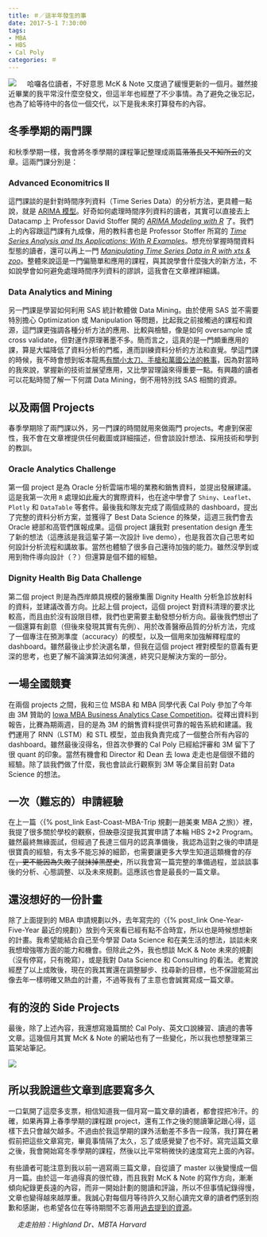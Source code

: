 ```yaml
---
title: ＃／這半年發生的事
date: 2017-5-1 7:30:00
tags:
- MBA
- HBS
- Cal Poly
categories: ＃
---
```

![](cover.jpg)
　
哈囉各位讀者，不好意思 McK & Note 又度過了緩慢更新的一個月。雖然接近畢業的我平常沒什麼空發文，但這半年也經歷了不少事情。為了避免之後忘記，也為了給等待中的各位一個交代，以下是我未來打算發布的內容。

<!--more-->

## 冬季學期的兩門課

和秋季學期一樣，我會將冬季學期的課程筆記整理成兩篇~~落落長又不知所云~~的文章。這兩門課分別是：

### Advanced Economitrics II

這門課談的是針對時間序列資料（Time Series Data）的分析方法，更具體一點說，就是 [ARIMA 模型](https://zh.wikipedia.org/wiki/ARIMA模型)。好奇如何處理時間序列資料的讀者，其實可以直接去上 Datacamp 上 Professor David Stoffer 開的 [*ARIMA Modeling with R*](https://www.datacamp.com/courses/arima-modeling-with-r) 了。我們上的內容跟這門課有九成像，用的教科書也是 Professor Stoffer 所寫的 [*Time Series Analysis and Its Applications: With R Examples*](https://www.amazon.com/Time-Analysis-Its-Applications-Statistics/dp/3319524518/)。想充份掌握時間資料型態的讀者，還可以再上一門 [*Manipulating Time Series Data in R with xts & zoo*](https://www.datacamp.com/courses/manipulating-time-series-data-in-r-with-xts-zoo)。整體來說這是一門偏簡單和應用的課程，與其說學會什麼強大的新方法，不如說學會如何避免處理時間序列資料的謬誤，這我會在文章裡詳細講。

### Data Analytics and Mining

另一門課是學習如何利用 SAS 統計軟體做 Data Mining。由於使用 SAS 並不需要特別擔心 Optimization 或 Manipulation 等問題，比起我之前接觸過的課程和資源，這門課更強調各種分析方法的應用、比較與檢驗，像是如何 oversample 或 cross validate，但對運作原理著墨不多。簡而言之，這真的是一門頗重應用的課，算是大幅降低了資料分析的門檻，進而訓練資料分析的方法和直覺。學這門課的時候，我不時會想到坂本龍馬[有關小太刀、手槍和萬國公法的軼事](https://zh.wikipedia.org/zh-tw/%E5%9D%82%E6%9C%AC%E9%BE%99%E9%A9%AC#.E8.B5.B0.E5.9C.A8.E6.99.82.E4.BB.A3.E5.89.8D.E7.AB.AF)，因為對當時的我來說，掌握新的技術並展望應用，又比學習理論來得重要一點。有興趣的讀者可以花點時間了解一下何謂 Data Mining，倒不用特別找 SAS 相關的資源。

## 以及兩個 Projects

春季學期除了兩門課以外，另一門課的時間就用來做兩門 projects。考慮到保密性，我不會在文章裡提供任何截圖或詳細描述，但會談設計想法、採用技術和學到的教訓。

### Oracle Analytics Challenge

第一個 project 是為 Oracle 分析雲端市場的業務和銷售資料，並提出發展建議。這是我第一次用 `R` 處理如此龐大的實際資料，也在途中學會了 `Shiny`、`Leaflet`、`Plotly` 和 `DataTable` 等套件。最後我和隊友完成了兩個成熟的 dashboard，提出了完整的資料分析方案，並獲得了 Best Data Science 的殊榮，這週三我們會去 Oracle 總部和高管們匯報成果。這個 project 讓我對 presentation design 產生了新的想法（這應該是我這輩子第一次設計 live demo），也是我首次自己思考如何設計分析流程和講故事。當然也體驗了很多自己還待加強的能力。雖然沒學到或用到物件導向設計（？）但還算是個不錯的經驗。

### Dignity Health Big Data Challenge

第二個 project 則是為西岸頗具規模的醫療集團 Dignity Health 分析急診放射科的資料，並建議改善方向。比起上個 project，這個 project 對資料清理的要求比較高，而且由於沒有設限目標，我們也更需要主動發想分析方向。最後我們想出了一個還算有創意（但後來發現其實有先例）、用於改善醫療品質的分析方法，完成了一個專注在預測準度（accuracy）的模型，以及一個用來加強解釋程度的 dashboard。雖然最後止步於決選名單，但我在這個 project 裡對模型的意義有更深的思考，也更了解不論演算法如何演進，終究只是解決方案的一部分。


## 一場全國競賽

在兩個 projects 之間，我和三位 MSBA 和 MBA 同學代表 Cal Poly 參加了今年由 3M 贊助的 [Iowa MBA Business Analytics Case Competition](http://tippie.biz.uiowa.edu/full-time-mba/competition/)。從釋出資料到報告，比賽為期兩週，目的是為 3M 的銷售資料提供可靠的報告系統和建議。我們運用了 RNN（LSTM）和 STL 模型，並由我負責完成了一個整合所有內容的 dashboard。雖然最後沒得名，但首次參賽的 Cal Poly 已經給評審和 3M 留下了很 quant 的印象。當然有機會和 Director 和 Dean 去 Iowa 走走也是個很不錯的經驗。除了談我們做了什麼，我也會談此行觀察到 3M 等企業目前對 Data Science 的想法。

## 一次（難忘的）申請經驗

在上一篇〈{% post_link East-Coast-MBA-Trip 規劃一趟美東 MBA 之旅)〉裡，我提了很多關於學校的觀察，但~~故意~~沒提我其實申請了本輪 HBS 2+2 Program。雖然最終無緣面試，但經過了長達三個月的認真準備後，我認為這對之後的申請是很寶貴的經驗，有太多不能忘掉的細節，也需要讓更多大學生知道這類機會的存在~~，更不能因為失敗了就抹掉黑歷史~~，所以我會寫一篇完整的準備過程，並談談事後的分析、心態調整、以及未來規劃。這應該也會是最長的一篇文章。

## 還沒想好的一份計畫

除了上面提到的 MBA 申請規劃以外，去年寫完的〈{% post_link One-Year-Five-Year 最近的規劃)〉放到今天來看已經有點不合時宜，所以也是時候想想新的計畫。我希望能結合自己至今學習 Data Science 和在美生活的想法，談談未來我想增強哪方面的能力和機會。但除此之外，我也想談 McK & Note 未來的規劃（沒有停寫，只有晚寫），或是我對 Data Science 和 Consulting 的看法。老實說經歷了以上成敗後，現在的我其實還在調整腳步、找尋新的目標，也不保證能寫出像去年一樣明確又熱血的計畫，不過等我有了主意也會誠實寫成一篇文章。

## 有的沒的 Side Projects

最後，除了上述內容，我還想寫幾篇關於 Cal Poly、英文口說練習、讀過的書等文章。這幾個月其實 McK & Note 的網站也有了一些變化，所以我也想整理第三篇架站筆記。

![](next_train.jpg)

## 所以我說這些文章到底要寫多久

一口氣開了這麼多支票，相信知道我一個月寫一篇文章的讀者，都會捏把冷汗。的確，如果再算上春季學期的課程跟 project，還有工作之後的閱讀筆記跟心得，這樣下去只會越欠越多。不過由於我這學期的課外活動差不多告一段落，我打算在暑假前把這些文章寫完，畢竟事情隔了太久，忘了或感覺變了也不好。寫完這篇文章之後，我會開始寫冬季學期的課程，然後以比平常稍微快的速度寫完上面的內容。

有些讀者可能注意到我以前一週寫兩三篇文章，自從讀了 master 以後變慢成一個月一篇。由於這一年過得真的很忙碌，而且我對 McK & Note 的寫作方向，漸漸傾向紀錄更長遠的內容，而非一開始計劃的閱讀和評論，所以不但事情紀錄得慢，文章也變得越來越厚重。我誠心對每個月等待許久又耐心讀完文章的讀者們感到抱歉和感謝，也希望各位在等待期間不忘善用[過去提到的資源](https://www.mcknote.com/categories/M/)。

　
*走走拍拍：Highland Dr、MBTA Harvard*